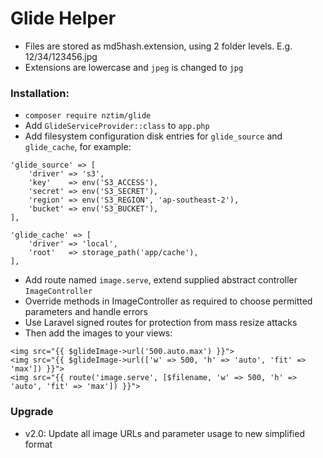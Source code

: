 # Glide Helper

* Files are stored as md5hash.extension, using 2 folder levels. E.g. 12/34/123456.jpg
* Extensions are lowercase and `jpeg` is changed to `jpg`

### Installation:

* `composer require nztim/glide`
* Add `GlideServiceProvider::class` to `app.php`
* Add filesystem configuration disk entries for `glide_source` and `glide_cache`, for example:

```
'glide_source' => [
    'driver' => 's3',
    'key'    => env('S3_ACCESS'),
    'secret' => env('S3_SECRET'),
    'region' => env('S3_REGION', 'ap-southeast-2'),
    'bucket' => env('S3_BUCKET'),
],

'glide_cache' => [
    'driver' => 'local',
    'root'   => storage_path('app/cache'),
],
```

* Add route named `image.serve`, extend supplied abstract controller `ImageController`
* Override methods in ImageController as required to choose permitted parameters and handle errors
* Use Laravel signed routes for protection from mass resize attacks
* Then add the images to your views:

```
<img src="{{ $glideImage->url('500.auto.max') }}">
<img src="{{ $glideImage->url(['w' => 500, 'h' => 'auto', 'fit' => 'max']) }}">
<img src="{{ route('image.serve', [$filename, 'w' => 500, 'h' => 'auto', 'fit' => 'max']) }}">
```

### Upgrade

* v2.0: Update all image URLs and parameter usage to new simplified format 
